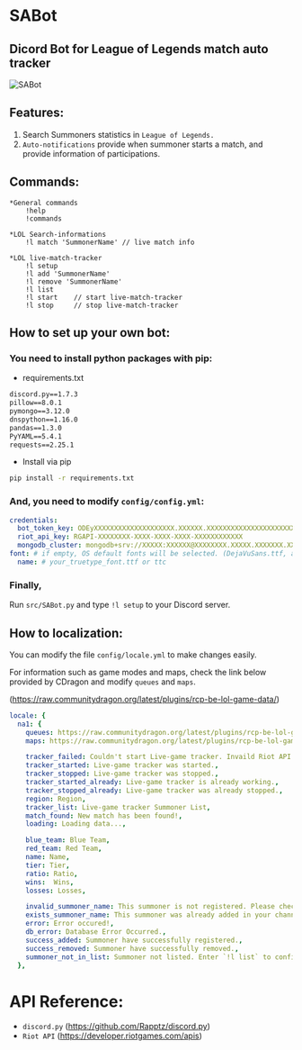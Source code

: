 # SABot
## Dicord Bot for League of Legends match auto tracker

![SABot](https://user-images.githubusercontent.com/69145799/108334673-853a4400-7215-11eb-96c6-7a3d6872e4eb.png)

## Features:

1. Search Summoners statistics in `League of Legends.`
2. `Auto-notifications` provide when summoner starts a match, and provide information of participations.

## Commands:
    *General commands
        !help
        !commands

    *LOL Search-informations
        !l match 'SummonerName' // live match info

    *LOL live-match-tracker
        !l setup
        !l add 'SummonerName'
        !l remove 'SummonerName'
        !l list
        !l start    // start live-match-tracker
        !l stop     // stop live-match-tracker

## How to set up your own bot:

### You need to install python packages with pip:

* requirements.txt
```txt
discord.py==1.7.3
pillow==8.0.1
pymongo==3.12.0
dnspython==1.16.0
pandas==1.3.0
PyYAML==5.4.1
requests==2.25.1
```

* Install via pip
```bash
pip install -r requirements.txt
```

### And, you need to modify `config/config.yml`:

```yml
credentials:
  bot_token_key: ODEyXXXXXXXXXXXXXXXXXXXX.XXXXXX.XXXXXXXXXXXXXXXXXXXXXXXXXXX
  riot_api_key: RGAPI-XXXXXXXX-XXXX-XXXX-XXXX-XXXXXXXXXXXX
  mongodb_cluster: mongodb+srv://XXXXX:XXXXXX@XXXXXXXX.XXXXX.XXXXXXX.XXX/XXXXXXXX?XXXXXXXXXXX=XXXX&X=XXXXXXXX
font: # if empty, OS default fonts will be selected. (DejaVuSans.ttf, arial.ttf, AppleSDGothicNeo.ttc)
  name: # your_truetype_font.ttf or ttc
```

### Finally,   

Run `src/SABot.py` and type `!l setup` to your Discord server.

## How to localization:

You can modify the file `config/locale.yml` to make changes easily.

For information such as game modes and maps, check the link below provided by CDragon and modify `queues` and `maps`.

(https://raw.communitydragon.org/latest/plugins/rcp-be-lol-game-data/)

```yaml
locale: {
  na1: {
    queues: https://raw.communitydragon.org/latest/plugins/rcp-be-lol-game-data/global/default/v1/queues.json,
    maps: https://raw.communitydragon.org/latest/plugins/rcp-be-lol-game-data/global/default/v1/maps.json,

    tracker_failed: Couldn't start Live-game tracker. Invaild Riot API key.,
    tracker_started: Live-game tracker was started.,
    tracker_stopped: Live-game tracker was stopped.,
    tracker_started_already: Live-game tracker is already working.,
    tracker_stopped_already: Live-game tracker was already stopped.,
    region: Region,
    tracker_list: Live-game tracker Summoner List,
    match_found: New match has been found!,
    loading: Loading data...,

    blue_team: Blue Team,
    red_team: Red Team,
    name: Name,
    tier: Tier,
    ratio: Ratio,
    wins:  Wins,
    losses: Losses,

    invalid_summoner_name: This summoner is not registered. Please check spelling.,
    exists_summoner_name: This summoner was already added in your channel.,
    error: Error occured!,
    db_error: Database Error Occurred.,
    success_added: Summoner have successfully registered.,
    success_removed: Summoner have successfully removed.,
    summoner_not_in_list: Summoner not listed. Enter `!l list` to confirm.,
  },
```


# API Reference:
* `discord.py` (https://github.com/Rapptz/discord.py)
* `Riot API` (https://developer.riotgames.com/apis)
